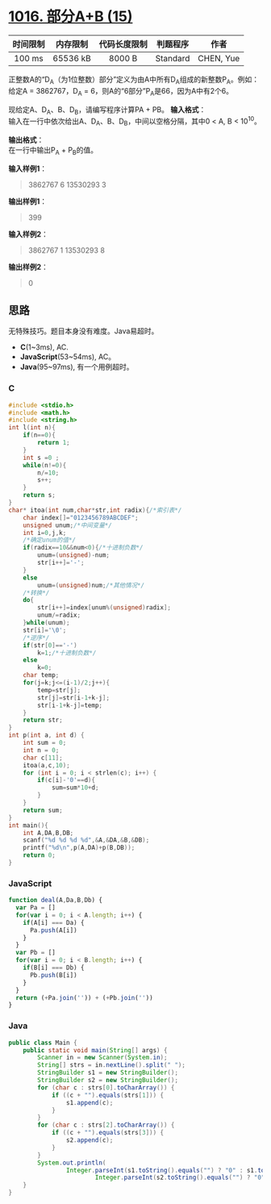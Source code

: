 # [1016. 部分A+B (15)][title]

| 时间限制 | 内存限制 | 代码长度限制 | 判题程序 |   作者   |
|:-------:|:-------:|:----------:|:-------:|:-------:|
|  100 ms | 65536 kB|   8000 B   | Standard|CHEN, Yue|

正整数A的“D<sub>A</sub>（为1位整数）部分”定义为由A中所有D<sub>A</sub>组成的新整数P<sub>A</sub>。例如：给定A = 3862767，D<sub>A</sub> = 6，则A的“6部分”P<sub>A</sub>是66，因为A中有2个6。

现给定A、D<sub>A</sub>、B、D<sub>B</sub>，请编写程序计算PA + PB。
**输入格式**：  
输入在一行中依次给出A、D<sub>A</sub>、B、D<sub>B</sub>，中间以空格分隔，其中0 < A, B < 10<sup>10</sup>。

**输出格式**：  
在一行中输出P<sub>A</sub> + P<sub>B</sub>的值。

**输入样例1**：
> 3862767 6 13530293 3

**输出样例1**：
> 399

**输入样例2**：
> 3862767 1 13530293 8

**输出样例2**：
> 0
## 思路
无特殊技巧。题目本身没有难度。Java易超时。

- **C**(1~3ms), AC.
- **JavaScript**(53~54ms), AC。
- **Java**(95~97ms), 有一个用例超时。

### C
```c
#include <stdio.h>
#include <math.h>
#include <string.h>
int l(int n){
    if(n==0){
        return 1;
    }
    int s =0 ;
    while(n!=0){
        n/=10;
        s++;
    }
    return s;
}
char* itoa(int num,char*str,int radix){/*索引表*/
    char index[]="0123456789ABCDEF";
    unsigned unum;/*中间变量*/
    int i=0,j,k;
    /*确定unum的值*/
    if(radix==10&&num<0){/*十进制负数*/
        unum=(unsigned)-num;
        str[i++]='-';
    }
    else
        unum=(unsigned)num;/*其他情况*/
    /*转换*/
    do{
        str[i++]=index[unum%(unsigned)radix];
        unum/=radix;
    }while(unum);
    str[i]='\0';
    /*逆序*/
    if(str[0]=='-')
        k=1;/*十进制负数*/
    else
        k=0;
    char temp;
    for(j=k;j<=(i-1)/2;j++){
        temp=str[j];
        str[j]=str[i-1+k-j];
        str[i-1+k-j]=temp;
    }
    return str;
}
int p(int a, int d) {
    int sum = 0;
    int n = 0;
    char c[11];
    itoa(a,c,10);
    for (int i = 0; i < strlen(c); i++) {
        if(c[i]-'0'==d){
            sum=sum*10+d;
        }
    }
    return sum;
}
int main(){
    int A,DA,B,DB;
    scanf("%d %d %d %d",&A,&DA,&B,&DB);
    printf("%d\n",p(A,DA)+p(B,DB));
    return 0;
}
```

### JavaScript
```javascript
function deal(A,Da,B,Db) {
  var Pa = []
  for(var i = 0; i < A.length; i++) {
    if(A[i] === Da) {
      Pa.push(A[i])
    }
  }
  var Pb = []
  for(var i = 0; i < B.length; i++) {
    if(B[i] === Db) {
      Pb.push(B[i])
    }
  }
  return (+Pa.join('')) + (+Pb.join(''))
}
```

### Java
```java
public class Main {
    public static void main(String[] args) {
        Scanner in = new Scanner(System.in);
        String[] strs = in.nextLine().split(" ");
        StringBuilder s1 = new StringBuilder();
        StringBuilder s2 = new StringBuilder();
        for (char c : strs[0].toCharArray()) {
            if ((c + "").equals(strs[1])) {
                s1.append(c);
            }
        }
        for (char c : strs[2].toCharArray()) {
            if ((c + "").equals(strs[3])) {
                s2.append(c);
            }
        }
        System.out.println(
                Integer.parseInt(s1.toString().equals("") ? "0" : s1.toString()) +
                        Integer.parseInt(s2.toString().equals("") ? "0" : s2.toString()));
    }
}
```

[title]: https://www.patest.cn/contests/pat-b-practise/1016
